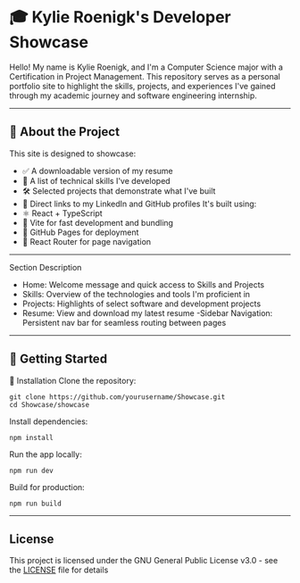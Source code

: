 # 🎓 Kylie Roenigk's Developer Showcase

Hello! My name is Kylie Roenigk, and I'm a Computer Science major with a Certification in Project Management. This repository serves as a personal portfolio site to highlight the skills, projects, and experiences I've gained through my academic journey and software engineering internship.

---

## 🌟 About the Project

This site is designed to showcase:

- ✅ A downloadable version of my resume
- 💼 A list of technical skills I've developed
- 🛠️ Selected projects that demonstrate what I've built
- 🔗 Direct links to my LinkedIn and GitHub profiles
It's built using:
- ⚛️ React + TypeScript
- 🚀 Vite for fast development and bundling
- 📁 GitHub Pages for deployment
- 🧭 React Router for page navigation

---
Section	Description
- Home: 	Welcome message and quick access to Skills and Projects
- Skills:	Overview of the technologies and tools I'm proficient in
- Projects: 	Highlights of select software and development projects
- Resume: 	View and download my latest resume
-Sidebar Navigation: 	Persistent nav bar for seamless routing between pages

---

## 🚀 Getting Started

🔧 Installation
Clone the repository:
```
git clone https://github.com/yourusername/Showcase.git
cd Showcase/showcase
```
Install dependencies:
```
npm install
```
Run the app locally:
```
npm run dev
```
Build for production:
```
npm run build
```

---
## License
This project is licensed under the GNU General Public License v3.0 - see the [LICENSE](LICENSE) file for details
